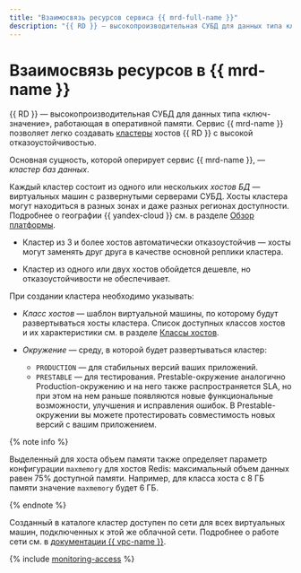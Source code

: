 ```yaml
---
title: "Взаимосвязь ресурсов сервиса {{ mrd-full-name }}"
description: "{{ RD }} — высокопроизводительная СУБД для данных типа ключ-значение, работающая в оперативной памяти. Сервис {{ mrd-name }} позволяет легко создавать кластеры хостов {{ RD }} с высокой отказоустойчивостью. Основная сущность, которой оперирует сервис {{ mrd-name }}, — кластер баз данных."
---
```


# Взаимосвязь ресурсов в {{ mrd-name }}


{{ RD }} — высокопроизводительная СУБД для данных типа «ключ-значение», работающая в оперативной памяти. Сервис {{ mrd-name }} позволяет легко создавать [кластеры](../../glossary/cluster.md) хостов {{ RD }} с высокой отказоустойчивостью.

Основная сущность, которой оперирует сервис {{ mrd-name }}, — _кластер баз данных_.

Каждый кластер состоит из одного или нескольких _хостов БД_ — виртуальных машин с развернутыми серверами СУБД. Хосты кластера могут находиться в разных зонах и даже разных регионах доступности. Подробнее о географии {{ yandex-cloud }} см. в разделе [Обзор платформы](../../overview/concepts/geo-scope.md).

* Кластер из 3 и более хостов автоматически отказоустойчив — хосты могут заменять друг друга в качестве основной реплики кластера.

* Кластер из одного или двух хостов обойдется дешевле, но отказоустойчивости не обеспечивает.

При создании кластера необходимо указывать:
* _Класс хостов_ — шаблон виртуальной машины, по которому будут развертываться хосты кластера. Список доступных классов хостов и их характеристики см. в разделе [Классы хостов](instance-types.md).

* _Окружение_ — среду, в которой будет развертываться кластер:
   * `PRODUCTION` — для стабильных версий ваших приложений.
   * `PRESTABLE` — для тестирования. Prestable-окружение аналогично Production-окружению и на него также распространяется SLA, но при этом на нем раньше появляются новые функциональные возможности, улучшения и исправления ошибок. В Prestable-окружении вы можете протестировать совместимость новых версий с вашим приложением.

{% note info %}

Выделенный для хоста объем памяти также определяет параметр конфигурации `maxmemory` для хостов Redis: максимальный объем данных равен 75% доступной памяти. Например, для класса хоста с 8 ГБ памяти значение `maxmemory` будет 6 ГБ.

{% endnote %}


Созданный в каталоге кластер доступен по сети для всех виртуальных машин, подключенных к этой же облачной сети. Подробнее о работе сети см. в [документации {{ vpc-name }}](../../vpc/).


{% include [monitoring-access](../../_includes/mdb/monitoring-access.md) %}
